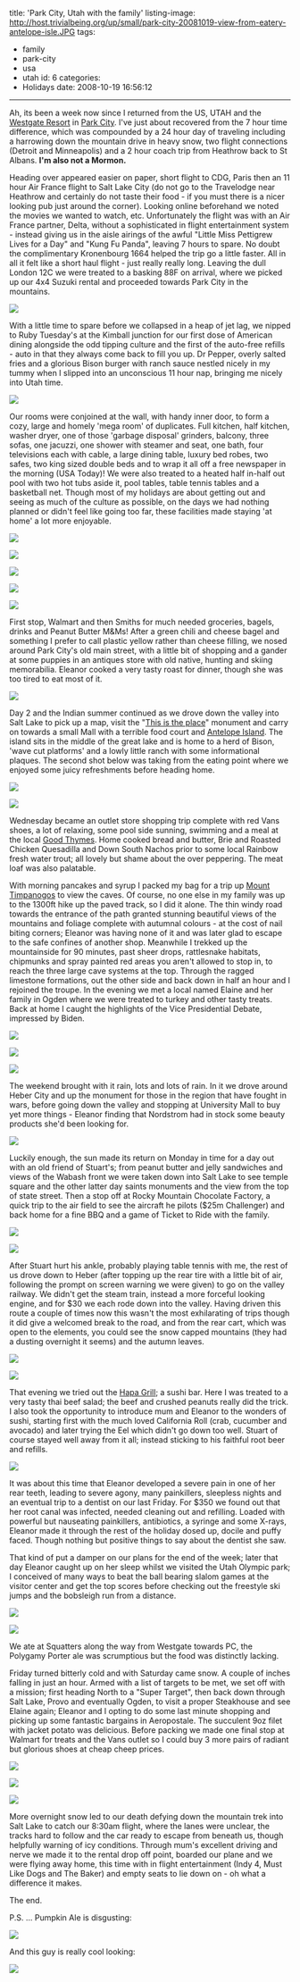 title: 'Park City, Utah with the family'
listing-image: http://host.trivialbeing.org/up/small/park-city-20081019-view-from-eatery-antelope-isle.JPG
tags:
  - family
  - park-city
  - usa
  - utah
id: 6
categories:
  - Holidays
date: 2008-10-19 16:56:12
---

Ah, its been a week now since I returned from the US, UTAH and the [Westgate Resort](http://westgateresorts.com/index.cfm?fuseaction=resort_detail.show_resort_details&amp;resortID=WESTGATE_PARK_CITY) in [Park City](http://www.discoverymap.com/Utah/Park-City-Utah-Interactive-Map.html). I've just about recovered from the 7 hour time difference, which was compounded by a 24 hour day of traveling including a harrowing down the mountain drive in heavy snow, two flight connections (Detroit and Minneapolis) and a 2 hour coach trip from Heathrow back to St Albans. **I'm also not a Mormon.**

Heading over appeared easier on paper, short flight to CDG, Paris then an 11 hour Air France flight to Salt Lake City (do not go to the Travelodge near Heathrow and certainly do not taste their food - if you must there is a nicer looking pub just around the corner). Looking online beforehand we noted the movies we wanted to watch, etc. Unfortunately the flight was with an Air France partner, Delta, without a sophisticated in flight entertainment system - instead giving us in the aisle airings of the awful "Little Miss Pettigrew Lives for a Day" and "Kung Fu Panda", leaving 7 hours to spare. No doubt the complimentary Kronenbourg 1664 helped the trip go a little faster. All in all it felt like a short haul flight - just really really long. Leaving the dull London 12C we were treated to a basking 88F on arrival, where we picked up our 4x4 Suzuki rental and proceeded towards Park City in the mountains.

[![](http://host.trivialbeing.org/up/small/park-city-20081019-journey-up-mountain.JPG)](http://host.trivialbeing.org/up/park-city-20081019-journey-up-mountain.JPG)
<!--more-->

With a little time to spare before we collapsed in a heap of jet lag, we nipped to Ruby Tuesday's at the Kimball junction for our first dose of American dining alongside the odd tipping culture and the first of the auto-free refills - auto in that they always come back to fill you up. Dr Pepper, overly salted fries and a glorious Bison burger with ranch sauce nestled nicely in my tummy when I slipped into an unconscious 11 hour nap, bringing me nicely into Utah time.

[![](http://host.trivialbeing.org/up/small/park-city-20081019-suzuki.JPG)](http://host.trivialbeing.org/up/park-city-20081019-suzuki.JPG)

Our rooms were conjoined at the wall, with handy inner door, to form a cozy, large and homely 'mega room' of duplicates. Full kitchen, half kitchen, washer dryer, one of those 'garbage disposal' grinders, balcony, three sofas, one jacuzzi, one shower with steamer and seat, one bath, four televisions each with cable, a large dining table, luxury bed robes, two safes, two king sized double beds and to wrap it all off a free newspaper in the morning (USA Today)! We were also treated to a heated half in-half out pool with two hot tubs aside it, pool tables, table tennis tables and a basketball net. Though most of my holidays are about getting out and seeing as much of the culture as possible, on the days we had nothing planned or didn't feel like going too far, these facilities made staying 'at home' a lot more enjoyable.

[![](http://host.trivialbeing.org/up/small/park-city-20081019-room2.JPG)](http://host.trivialbeing.org/up/park-city-20081019-room2.JPG)

[![](http://host.trivialbeing.org/up/small/park-city-20081019-room1.JPG)](http://host.trivialbeing.org/up/park-city-20081019-room1.JPG)

[![](http://host.trivialbeing.org/up/small/park-city-20081019-bed.JPG)](http://host.trivialbeing.org/up/park-city-20081019-bed.JPG)

[![](http://host.trivialbeing.org/up/small/park-city-20081019-jacuzzi.JPG)](http://host.trivialbeing.org/up/park-city-20081019-jacuzzi.JPG)

[![](http://host.trivialbeing.org/up/small/park-city-20081019-pool.JPG)](http://host.trivialbeing.org/up/park-city-20081019-pool.JPG)

First stop, Walmart and then Smiths for much needed groceries, bagels, drinks and Peanut Butter M&Ms! After a green chili and cheese bagel and something I prefer to call plastic yellow rather than cheese filling, we nosed around Park City's old main street, with a little bit of shopping and a gander at some puppies in an antiques store with old native, hunting and skiing memorabilia. Eleanor cooked a very tasty roast for dinner, though she was too tired to eat most of it.

[![](http://host.trivialbeing.org/up/small/park-city-20081019-main-street.JPG)](http://host.trivialbeing.org/up/park-city-20081019-main-street.JPG)

Day 2 and the Indian summer continued as we drove down the valley into Salt Lake to pick up a map, visit the "[This is the place](http://en.wikipedia.org/wiki/This_Is_The_Place_Monument)" monument and carry on towards a small Mall with a terrible food court and [Antelope Island](http://en.wikipedia.org/wiki/Antelope_island). The island sits in the middle of the great lake and is home to a herd of Bison, 'wave cut platforms' and a lowly little ranch with some informational plaques. The second shot below was taking from the eating point where we enjoyed some juicy refreshments before heading home.

[![](http://host.trivialbeing.org/up/small/park-city-20081019-en-route-antelope-island.JPG)](http://host.trivialbeing.org/up/park-city-20081019-en-route-antelope-island.JPG)

[![](http://host.trivialbeing.org/up/small/park-city-20081019-view-from-eatery-antelope-isle.JPG)](http://host.trivialbeing.org/up/park-city-20081019-view-from-eatery-antelope-isle.JPG)

Wednesday became an outlet store shopping trip complete with red Vans shoes, a lot of relaxing, some pool side sunning, swimming and a meal at the local [Good Thymes](http://www.goodthymes.net/x_about.asp). Home cooked bread and butter, Brie and Roasted Chicken Quesadilla and Down South Nachos prior to some local Rainbow fresh water trout; all lovely but shame about the over peppering. The meat loaf was also palatable.

With morning pancakes and syrup I packed my bag for a trip up [Mount Timpanogos](http://en.wikipedia.org/wiki/Mount_Timpanogos) to view the caves. Of course, no one else in my family was up to the 1300ft hike up the paved track, so I did it alone. The thin windy road towards the entrance of the path granted stunning beautiful views of the mountains and foliage complete with autumnal colours - at the cost of nail biting corners; Eleanor was having none of it and was later glad to escape to the safe confines of another shop. Meanwhile I trekked up the mountainside for 90 minutes, past sheer drops, rattlesnake habitats, chipmunks and spray painted red areas you aren't allowed to stop in, to reach the three large cave systems at the top. Through the ragged limestone formations, out the other side and back down in half an hour and I rejoined the troupe. In the evening we met a local named Elaine and her family in Ogden where we were treated to turkey and other tasty treats. Back at home I caught the highlights of the Vice Presidential Debate, impressed by Biden.

[![](http://host.trivialbeing.org/up/small/park-city-20081019-yellow.JPG)](http://host.trivialbeing.org/up/park-city-20081019-yellow.JPG)

[![](http://host.trivialbeing.org/up/small/park-city-20081019-view.JPG)](http://host.trivialbeing.org/up/park-city-20081019-view.JPG)

[![](http://host.trivialbeing.org/up/small/park-city-20081019-cave.JPG)](http://host.trivialbeing.org/up/park-city-20081019-cave.JPG)

The weekend brought with it rain, lots and lots of rain. In it we drove around Heber City and up the monument for those in the region that have fought in wars, before going down the valley and stopping at University Mall to buy yet more things - Eleanor finding that Nordstrom had in stock some beauty products she'd been looking for.

[![](http://host.trivialbeing.org/up/small/park-city-20081019-rain-monument.JPG)](http://host.trivialbeing.org/up/park-city-20081019-rain-monument.JPG)

Luckily enough, the sun made its return on Monday in time for a day out with an old friend of Stuart's; from peanut butter and jelly sandwiches and views of the Wabash front we were taken down into Salt Lake to see temple square and the other latter day saints monuments and the view from the top of state street. Then a stop off at Rocky Mountain Chocolate Factory, a quick trip to the air field to see the aircraft he pilots ($25m Challenger) and back home for a fine BBQ and a game of Ticket to Ride with the family.

[![](http://host.trivialbeing.org/up/small/park-city-20081019-temple.JPG)](http://host.trivialbeing.org/up/park-city-20081019-temple.JPG)

[![](http://host.trivialbeing.org/up/small/park-city-20081019-wabash-front.JPG)](http://host.trivialbeing.org/up/park-city-20081019-wabash-front.JPG)

After Stuart hurt his ankle, probably playing table tennis with me, the rest of us drove down to Heber (after topping up the rear tire with a little bit of air, following the prompt on screen warning we were given) to go on the valley railway. We didn't get the steam train, instead a more forceful looking engine, and for $30 we each rode down into the valley. Having driven this route a couple of times now this wasn't the most exhilarating of trips though it did give a welcomed break to the road, and from the rear cart, which was open to the elements, you could see the snow capped mountains (they had a dusting overnight it seems) and the autumn leaves.

[![](http://host.trivialbeing.org/up/small/park-city-20081019-heber.JPG)](http://host.trivialbeing.org/up/park-city-20081019-heber.JPG)

[![](http://host.trivialbeing.org/up/small/park-city-20081019-rail.JPG)](http://host.trivialbeing.org/up/park-city-20081019-rail.JPG)

That evening we tried out the [Hapa Grill](http://www.latituderg.com/HapaGrill.aspx); a sushi bar. Here I was treated to a very tasty thai beef salad; the beef and crushed peanuts really did the trick. I also took the opportunity to introduce mum and Eleanor to the wonders of sushi, starting first with the much loved California Roll (crab, cucumber and avocado) and later trying the Eel which didn't go down too well. Stuart of course stayed well away from it all; instead sticking to his faithful root beer and refills.

[![](http://host.trivialbeing.org/up/small/park-city-20081019-sushi.JPG)](http://host.trivialbeing.org/up/park-city-20081019-sushi.JPG)

It was about this time that Eleanor developed a severe pain in one of her rear teeth, leading to severe agony, many painkillers, sleepless nights and an eventual trip to a dentist on our last Friday. For $350 we found out that her root canal was infected, needed cleaning out and refilling. Loaded with powerful but nauseating painkillers, antibiotics, a syringe and some X-rays, Eleanor made it through the rest of the holiday dosed up, docile and puffy faced. Though nothing but positive things to say about the dentist she saw.

That kind of put a damper on our plans for the end of the week; later that day Eleanor caught up on her sleep whilst we visited the Utah Olympic park; I conceived of many ways to beat the ball bearing slalom games at the visitor center and get the top scores before checking out the freestyle ski jumps and the bobsleigh run from a distance.

[![](http://host.trivialbeing.org/up/small/park-city-20081019-ball-bearing-games.JPG)](http://host.trivialbeing.org/up/park-city-20081019-ball-bearing-games.JPG)

[![](http://host.trivialbeing.org/up/small/park-city-20081019-olympic-park.JPG)](http://host.trivialbeing.org/up/park-city-20081019-olympic-park.JPG)

We ate at Squatters along the way from Westgate towards PC, the Polygamy Porter ale was scrumptious but the food was distinctly lacking.

Friday turned bitterly cold and with Saturday came snow. A couple of inches falling in just an hour. Armed with a list of targets to be met, we set off with a mission; first heading North to a "Super Target", then back down through Salt Lake, Provo and eventually Ogden, to visit a proper Steakhouse and see Elaine again; Eleanor and I opting to do some last minute shopping and picking up some fantastic bargains in Aeropostale. The succulent 9oz filet with jacket potato was delicious. Before packing we made one final stop at Walmart for treats and the Vans outlet so I could buy 3 more pairs of radiant but glorious shoes at cheap cheep prices.

[![](http://host.trivialbeing.org/up/small/park-city-20081019-canyons-snow.JPG)](http://host.trivialbeing.org/up/park-city-20081019-canyons-snow.JPG)

[![](http://host.trivialbeing.org/up/small/park-city-20081019-snow.JPG)](http://host.trivialbeing.org/up/park-city-20081019-snow.JPG)

[![](http://host.trivialbeing.org/up/small/park-city-20081019-sun-snow-mountains.JPG)](http://host.trivialbeing.org/up/park-city-20081019-sun-snow-mountains.JPG)

More overnight snow led to our death defying down the mountain trek into Salt Lake to catch our 8:30am flight, where the lanes were unclear, the tracks hard to follow and the car ready to escape from beneath us, though helpfully warning of icy conditions. Through mum's excellent driving and nerve we made it to the rental drop off point, boarded our plane and we were flying away home, this time with in flight entertainment (Indy 4, Must Like Dogs and The Baker) and empty seats to lie down on - oh what a difference it makes.

The end.

P.S. ... Pumpkin Ale is disgusting:

[![](http://host.trivialbeing.org/up/small/park-city-20081019-pumpkin-ale.JPG)](http://host.trivialbeing.org/up/park-city-20081019-pumpkin-ale.JPG)

And this guy is really cool looking:

[![](http://host.trivialbeing.org/up/small/park-city-20081019-awesome-cool-guy.JPG)](http://host.trivialbeing.org/up/park-city-20081019-awesome-cool-guy.JPG)

